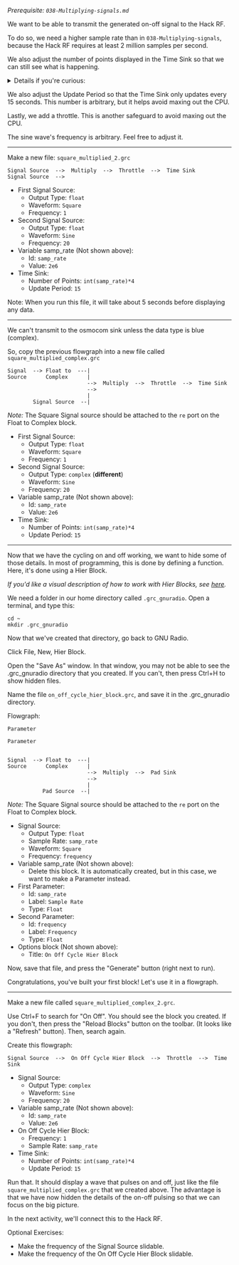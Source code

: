 _Prerequisite: `038-Multiplying-signals.md`_

We want to be able to transmit the generated on-off signal to the Hack RF.

To do so, we need a higher sample rate than in `038-Multiplying-signals`, because the Hack RF requires at least 2 million samples per second.

We also adjust the number of points displayed in the Time Sink so that we can still see what is happening.
<details><summary>Details if you're curious:</summary>
<p>
  
------
  
Before, we used the default value of `1024` points. That worked when the sample rate was 100 Hz, because `1000` points would be 10 seconds, so `1024` points is a little more than 10 seconds. Now that the sample rate is 2000000, we want to see a larger chunk of time, because 1024 is less than a thousandth of 2000000.

------
  
</p>
</details>

We also adjust the Update Period so that the Time Sink only updates every 15 seconds. This number is arbitrary, but it helps avoid maxing out the CPU.

Lastly, we add a throttle. This is another safeguard to avoid maxing out the CPU.

The sine wave's frequency is arbitrary. Feel free to adjust it.

----------------------------------

Make a new file: `square_multiplied_2.grc`
```
Signal Source  -->  Multiply  -->  Throttle  -->  Time Sink
Signal Source  -->  
```

- First Signal Source:
  - Output Type: `float`
  - Waveform: `Square`
  - Frequency: `1`
- Second Signal Source:
  - Output Type: `float`
  - Waveform: `Sine`
  - Frequency: `20`
- Variable samp_rate (Not shown above):
  - Id: `samp_rate`
  - Value: `2e6`
- Time Sink:
  - Number of Points: `int(samp_rate)*4`
  - Update Period: `15`

Note: When you run this file, it will take about 5 seconds before displaying any data.

----------------------------------

We can't transmit to the osmocom sink unless the data type is blue (complex).

So, copy the previous flowgraph into a new file called `square_multiplied_complex.grc`

```
Signal  --> Float to  ---|
Source      Complex      |
                         -->  Multiply  -->  Throttle  -->  Time Sink 
                         -->
                         |
        Signal Source  --|                    
```

_Note:_ The Square Signal source should be attached to the `re` port on the Float to Complex block.

- First Signal Source:
  - Output Type: `float`
  - Waveform: `Square`
  - Frequency: `1`
- Second Signal Source:
  - Output Type: `complex`  (**different**)
  - Waveform: `Sine`
  - Frequency: `20`
- Variable samp_rate (Not shown above):
  - Id: `samp_rate`
  - Value: `2e6`
- Time Sink:
  - Number of Points: `int(samp_rate)*4`
  - Update Period: `15`

----------------------------------

Now that we have the cycling on and off working, we want to hide some of those details. In most of programming, this is done by defining a function. Here, it's done using a Hier Block.

_If you'd like a visual description of how to work with Hier Blocks, see [here](https://wiki.gnuradio.org/index.php/Hier_Blocks_and_Parameters)._

We need a folder in our home directory called `.grc_gnuradio`. Open a terminal, and type this:

```
cd ~
mkdir .grc_gnuradio
```

Now that we've created that directory, go back to GNU Radio.

Click File, New, Hier Block.

Open the "Save As" window. In that window, you may not be able to see the .grc_gnuradio directory that you created. If you can't, then press Ctrl+H to show hidden files.

Name the file `on_off_cycle_hier_block.grc`, and save it in the .grc_gnuradio directory.

Flowgraph:
```
Parameter

Parameter


Signal  --> Float to  ---|
Source      Complex      |
                         -->  Multiply  -->  Pad Sink 
                         -->
                         |
           Pad Source  --|
```

_Note:_ The Square Signal source should be attached to the `re` port on the Float to Complex block.

- Signal Source:
  - Output Type: `float`
  - Sample Rate: `samp_rate`
  - Waveform: `Square`
  - Frequency: `frequency`
- Variable samp_rate (Not shown above):
  - Delete this block. It is automatically created, but in this case, we want to make a Parameter instead.
- First Parameter:
  - Id: `samp_rate`
  - Label: `Sample Rate`
  - Type: `Float`
- Second Parameter:
  - Id: `frequency`
  - Label: `Frequency`
  - Type: `Float`
- Options block (Not shown above):
  - Title: `On Off Cycle Hier Block`


Now, save that file, and press the "Generate" button (right next to run). 

Congratulations, you've built your first block! Let's use it in a flowgraph.

---------------------------------

Make a new file called `square_multiplied_complex_2.grc`.

Use Ctrl+F to search for "On Off". You should see the block you created. If you don't, then press the "Reload Blocks" button on the toolbar. (It looks like a "Refresh" button). Then, search again.

Create this flowgraph:

```
Signal Source  -->  On Off Cycle Hier Block  -->  Throttle  -->  Time Sink 
```

- Signal Source:
  - Output Type: `complex`
  - Waveform: `Sine`
  - Frequency: `20`
- Variable samp_rate (Not shown above):
  - Id: `samp_rate`
  - Value: `2e6`
- On Off Cycle Hier Block:
  - Frequency: `1`
  - Sample Rate: `samp_rate`
- Time Sink:
  - Number of Points: `int(samp_rate)*4`
  - Update Period: `15`


Run that. It should display a wave that pulses on and off, just like the file `square_multiplied_complex.grc` that we created above. The advantage is that we have now hidden the details of the on-off pulsing so that we can focus on the big picture.

In the next activity, we'll connect this to the Hack RF.

Optional Exercises:

- Make the frequency of the Signal Source slidable. 
- Make the frequency of the On Off Cycle Hier Block slidable.